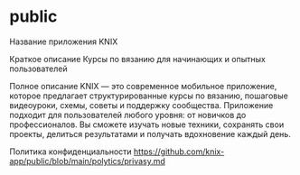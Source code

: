 # public

Название приложения
KNIX


Краткое описание
Курсы по вязанию для начинающих и опытных пользователей


Полное описание
KNIX — это современное мобильное приложение, которое предлагает структурированные курсы по вязанию, пошаговые видеоуроки, схемы, советы и поддержку сообщества. Приложение подходит для пользователей любого уровня: от новичков до профессионалов. Вы сможете изучать новые техники, сохранять свои проекты, делиться результатами и получать вдохновение каждый день.



Политика конфиденциальности
https://github.com/knix-app/public/blob/main/polytics/privasy.md